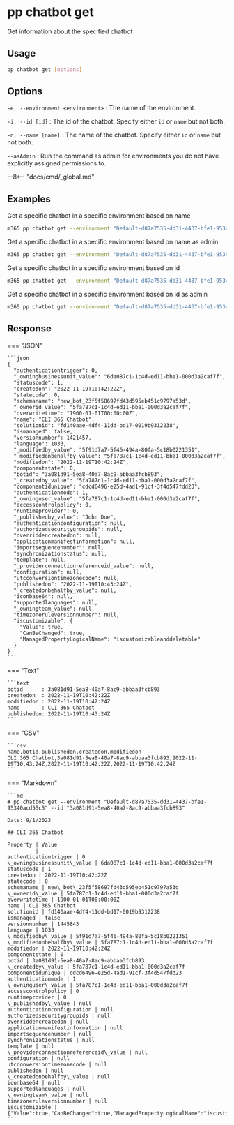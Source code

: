 # pp chatbot get

Get information about the specified chatbot

## Usage

```sh
pp chatbot get [options]
```

## Options

`-e, --environment <environment>`
: The name of the environment.

`-i, --id [id]`
: The id of the chatbot. Specify either `id` or `name` but not both.

`-n, --name [name]`
: The name of the chatbot. Specify either `id` or `name` but not both.

`--asAdmin`
: Run the command as admin for environments you do not have explicitly assigned permissions to.

--8<-- "docs/cmd/_global.md"

## Examples

Get a specific chatbot in a specific environment based on name

```sh
m365 pp chatbot get --environment "Default-d87a7535-dd31-4437-bfe1-95340acd55c5" --name "CLI 365 Chatbot"
```

Get a specific chatbot in a specific environment based on name as admin

```sh
m365 pp chatbot get --environment "Default-d87a7535-dd31-4437-bfe1-95340acd55c5" --name "CLI 365 Chatbot" --asAdmin
```

Get a specific chatbot in a specific environment based on id

```sh
m365 pp chatbot get --environment "Default-d87a7535-dd31-4437-bfe1-95340acd55c5" --id "3a081d91-5ea8-40a7-8ac9-abbaa3fcb893"
```

Get a specific chatbot in a specific environment based on id as admin

```sh
m365 pp chatbot get --environment "Default-d87a7535-dd31-4437-bfe1-95340acd55c5" --id "3a081d91-5ea8-40a7-8ac9-abbaa3fcb893" --asAdmin
```

## Response

=== "JSON"

    ```json
    {
      "authenticationtrigger": 0,
      "_owningbusinessunit_value": "6da087c1-1c4d-ed11-bba1-000d3a2caf7f",
      "statuscode": 1,
      "createdon": "2022-11-19T10:42:22Z",
      "statecode": 0,
      "schemaname": "new_bot_23f5f58697fd43d595eb451c9797a53d",
      "_ownerid_value": "5fa787c1-1c4d-ed11-bba1-000d3a2caf7f",
      "overwritetime": "1900-01-01T00:00:00Z",
      "name": "CLI 365 Chatbot",
      "solutionid": "fd140aae-4df4-11dd-bd17-0019b9312238",
      "ismanaged": false,
      "versionnumber": 1421457,
      "language": 1033,
      "_modifiedby_value": "5f91d7a7-5f46-494a-80fa-5c18b0221351",
      "_modifiedonbehalfby_value": "5fa787c1-1c4d-ed11-bba1-000d3a2caf7f",
      "modifiedon": "2022-11-19T10:42:24Z",
      "componentstate": 0,
      "botid": "3a081d91-5ea8-40a7-8ac9-abbaa3fcb893",
      "_createdby_value": "5fa787c1-1c4d-ed11-bba1-000d3a2caf7f",
      "componentidunique": "cdcd6496-e25d-4ad1-91cf-3f4d547fdd23",
      "authenticationmode": 1,
      "_owninguser_value": "5fa787c1-1c4d-ed11-bba1-000d3a2caf7f",
      "accesscontrolpolicy": 0,
      "runtimeprovider": 0,
      "_publishedby_value": "John Doe",
      "authenticationconfiguration": null,
      "authorizedsecuritygroupids": null,
      "overriddencreatedon": null,
      "applicationmanifestinformation": null,
      "importsequencenumber": null,
      "synchronizationstatus": null,
      "template": null,
      "_providerconnectionreferenceid_value": null,
      "configuration": null,
      "utcconversiontimezonecode": null,
      "publishedon": "2022-11-19T10:43:24Z",
      "_createdonbehalfby_value": null,
      "iconbase64": null,
      "supportedlanguages": null,
      "_owningteam_value": null,
      "timezoneruleversionnumber": null,
      "iscustomizable": {
        "Value": true,
        "CanBeChanged": true,
        "ManagedPropertyLogicalName": "iscustomizableanddeletable"
      }
    }
    ```

=== "Text"

    ```text
    botid      : 3a081d91-5ea8-40a7-8ac9-abbaa3fcb893
    createdon  : 2022-11-19T10:42:22Z
    modifiedon : 2022-11-19T10:42:24Z
    name       : CLI 365 Chatbot
    publishedon: 2022-11-19T10:43:24Z
    ```

=== "CSV"

    ```csv
    name,botid,publishedon,createdon,modifiedon
    CLI 365 Chatbot,3a081d91-5ea8-40a7-8ac9-abbaa3fcb893,2022-11-19T10:43:24Z,2022-11-19T10:42:22Z,2022-11-19T10:42:24Z
    ```
    
=== "Markdown"

    ```md
    # pp chatbot get --environment "Default-d87a7535-dd31-4437-bfe1-95340acd55c5" --id "3a081d91-5ea8-40a7-8ac9-abbaa3fcb893"

    Date: 9/1/2023

    ## CLI 365 Chatbot

    Property | Value
    ---------|-------
    authenticationtrigger | 0
    \_owningbusinessunit\_value | 6da087c1-1c4d-ed11-bba1-000d3a2caf7f
    statuscode | 1
    createdon | 2022-11-19T10:42:22Z
    statecode | 0
    schemaname | new\_bot\_23f5f58697fd43d595eb451c9797a53d
    \_ownerid\_value | 5fa787c1-1c4d-ed11-bba1-000d3a2caf7f
    overwritetime | 1900-01-01T00:00:00Z
    name | CLI 365 Chatbot
    solutionid | fd140aae-4df4-11dd-bd17-0019b9312238
    ismanaged | false
    versionnumber | 1445843
    language | 1033
    \_modifiedby\_value | 5f91d7a7-5f46-494a-80fa-5c18b0221351
    \_modifiedonbehalfby\_value | 5fa787c1-1c4d-ed11-bba1-000d3a2caf7f
    modifiedon | 2022-11-19T10:42:24Z
    componentstate | 0
    botid | 3a081d91-5ea8-40a7-8ac9-abbaa3fcb893
    \_createdby\_value | 5fa787c1-1c4d-ed11-bba1-000d3a2caf7f
    componentidunique | cdcd6496-e25d-4ad1-91cf-3f4d547fdd23
    authenticationmode | 1
    \_owninguser\_value | 5fa787c1-1c4d-ed11-bba1-000d3a2caf7f
    accesscontrolpolicy | 0
    runtimeprovider | 0
    \_publishedby\_value | null
    authenticationconfiguration | null
    authorizedsecuritygroupids | null
    overriddencreatedon | null
    applicationmanifestinformation | null
    importsequencenumber | null
    synchronizationstatus | null
    template | null
    \_providerconnectionreferenceid\_value | null
    configuration | null
    utcconversiontimezonecode | null
    publishedon | null
    \_createdonbehalfby\_value | null
    iconbase64 | null
    supportedlanguages | null
    \_owningteam\_value | null
    timezoneruleversionnumber | null
    iscustomizable | {"Value":true,"CanBeChanged":true,"ManagedPropertyLogicalName":"iscustomizableanddeletable"}
    ```
